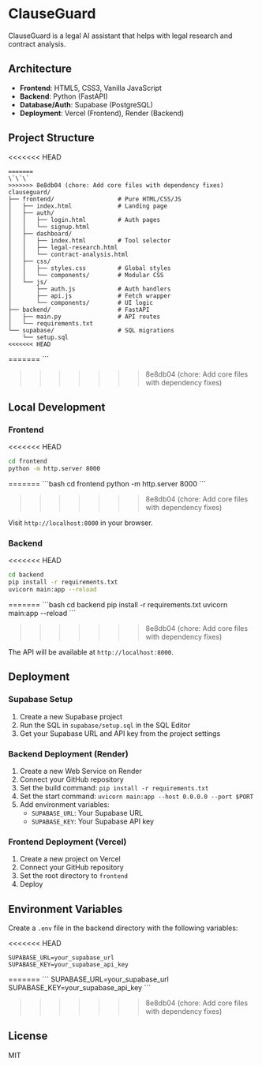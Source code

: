 # ClauseGuard

ClauseGuard is a legal AI assistant that helps with legal research and contract analysis.

## Architecture

- **Frontend**: HTML5, CSS3, Vanilla JavaScript
- **Backend**: Python (FastAPI)
- **Database/Auth**: Supabase (PostgreSQL)
- **Deployment**: Vercel (Frontend), Render (Backend)

## Project Structure

<<<<<<< HEAD
```
=======
\`\`\`
>>>>>>> 8e8db04 (chore: Add core files with dependency fixes)
clauseguard/
├── frontend/                  # Pure HTML/CSS/JS
│   ├── index.html             # Landing page
│   ├── auth/
│   │   ├── login.html         # Auth pages
│   │   └── signup.html
│   ├── dashboard/
│   │   ├── index.html         # Tool selector
│   │   ├── legal-research.html
│   │   └── contract-analysis.html
│   ├── css/
│   │   ├── styles.css         # Global styles
│   │   └── components/        # Modular CSS
│   └── js/
│       ├── auth.js            # Auth handlers
│       ├── api.js             # Fetch wrapper
│       └── components/        # UI logic
├── backend/                   # FastAPI
│   ├── main.py                # API routes
│   └── requirements.txt
└── supabase/                  # SQL migrations
    └── setup.sql
<<<<<<< HEAD
```
=======
\`\`\`
>>>>>>> 8e8db04 (chore: Add core files with dependency fixes)

## Local Development

### Frontend

<<<<<<< HEAD
```bash
cd frontend
python -m http.server 8000
```
=======
\`\`\`bash
cd frontend
python -m http.server 8000
\`\`\`
>>>>>>> 8e8db04 (chore: Add core files with dependency fixes)

Visit `http://localhost:8000` in your browser.

### Backend

<<<<<<< HEAD
```bash
cd backend
pip install -r requirements.txt
uvicorn main:app --reload
```
=======
\`\`\`bash
cd backend
pip install -r requirements.txt
uvicorn main:app --reload
\`\`\`
>>>>>>> 8e8db04 (chore: Add core files with dependency fixes)

The API will be available at `http://localhost:8000`.

## Deployment

### Supabase Setup

1. Create a new Supabase project
2. Run the SQL in `supabase/setup.sql` in the SQL Editor
3. Get your Supabase URL and API key from the project settings

### Backend Deployment (Render)

1. Create a new Web Service on Render
2. Connect your GitHub repository
3. Set the build command: `pip install -r requirements.txt`
4. Set the start command: `uvicorn main:app --host 0.0.0.0 --port $PORT`
5. Add environment variables:
   - `SUPABASE_URL`: Your Supabase URL
   - `SUPABASE_KEY`: Your Supabase API key

### Frontend Deployment (Vercel)

1. Create a new project on Vercel
2. Connect your GitHub repository
3. Set the root directory to `frontend`
4. Deploy

## Environment Variables

Create a `.env` file in the backend directory with the following variables:

<<<<<<< HEAD
```
SUPABASE_URL=your_supabase_url
SUPABASE_KEY=your_supabase_api_key
```
=======
\`\`\`
SUPABASE_URL=your_supabase_url
SUPABASE_KEY=your_supabase_api_key
\`\`\`
>>>>>>> 8e8db04 (chore: Add core files with dependency fixes)

## License

MIT
